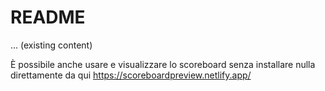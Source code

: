 # README

... (existing content)

È possibile anche usare e visualizzare lo scoreboard senza installare nulla direttamente da qui https://scoreboardpreview.netlify.app/